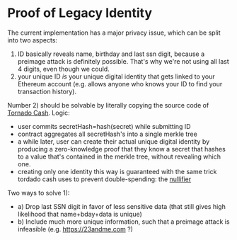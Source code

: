 # Proof of Legacy Identity

The current implementation has a major privacy issue, which can be split into two aspects: 
 1) ID basically reveals name, birthday and last ssn digit, because a preimage attack is definitely possible. That's why we're not using all last 4 digits, even though we could.
 2) your unique ID _is_ your unique digital identity that gets linked to your Ethereum account (e.g. allows anyone who knows your ID to find your transaction history). 

Number 2) should be solvable by literally copying the source code of [Tornado Cash](https://github.com/tornadocash). Logic: 
- user commits secretHash=hash(secret) while submitting ID
- contract aggregates all secretHash's into a single merkle tree
- a while later, user can create their actual unique digital identity by producing a zero-knowledge proof that they know a secret that hashes to a value that's contained in the merkle tree, without revealing which one.
- creating only one identity this way is guaranteed with the same trick tordado cash uses to prevent double-spending: the [nullifier](https://docs.tornado.cash/how-does-tornado.cash-work)

Two ways to solve 1):
  - a) Drop last SSN digit in favor of less sensitive data (that still gives high likelihood that name+bday+data is unique)
  - b) Include much more unique information, such that a preimage attack is infeasible (e.g. https://23andme.com ?)

